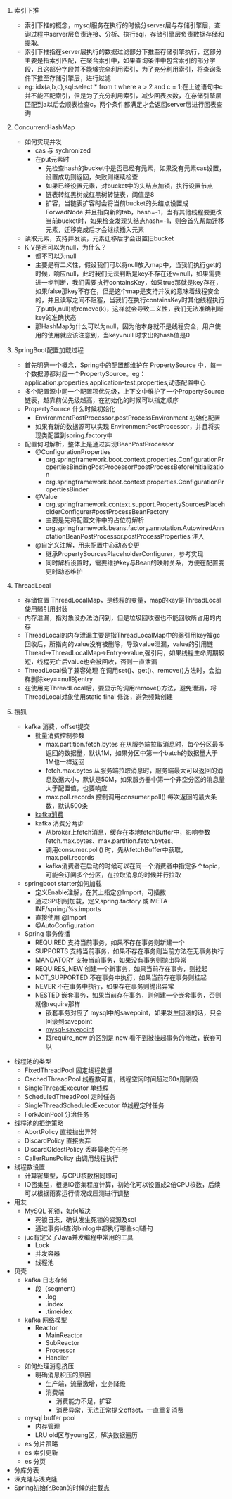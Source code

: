 1. 索引下推
   * 索引下推的概念，mysql服务在执行的时候分server层与存储引擎层，查询过程中server层负责连接、分析、执行sql，存储引擎层负责数据存储和提取。
   * 索引下推指在server层执行的数据过滤部分下推至存储引擎执行，这部分主要是指索引匹配，在聚合索引中，如果查询条件中包含索引的部分字段，且这部分字段并不能够完全利用索引，为了充分利用索引，将查询条件下推至存储引擎层，进行过滤
   * eg: idx(a,b,c),sql:select * from t where a > 2 and c = 1;在上述语句中c并不能匹配索引，但是为了充分利用索引，减少回表次数，在存储引擎层匹配到a以后会顺表检查c，两个条件都满足才会返回server层进行回表查询
2. ConcurrentHashMap
   * 如何实现并发
     * cas 与 sychronized
     * 在put元素时
       - 先检查hash的bucket中是否已经有元素，如果没有元素cas设置，设置成功则返回，失败则继续检查
       - 如果已经设置元素，对bucket中的头结点加锁，执行设置节点
       - 链表转红黑树或红黑树转链表，阈值是8
       - 扩容，当链表扩容时会将当前bucket的头结点设置成ForwadNode 并且指向新的tab，hash=-1，当有其他线程要更改当前bucket时，如果检查发现头结点hash=-1，则会首先帮助迁移元素，迁移完成后才会继续插入元素
   * 读取元素，支持并发读，元素迁移后才会设置旧bucket
   * K-V是否可以为null，为什么？
     * 都不可以为null 
     * 主要是有二义性，假设我们可以将null放入map中，当我们执行get的时候，响应null，此时我们无法判断是key不存在还v=null，如果需要进一步判断，我们需要执行containsKey，如果true那就是key存在，如果false那key不存在，但是这个map是支持并发的意味着线程安全的，并且读写之间不阻塞，当我们在执行containsKey时其他线程执行了put(k,null)或remove(k)，这样就会导致二义性，我们无法准确判断key的准确状态
     * 那HashMap为什么可以为null，因为他本身就不是线程安全，用户使用的使用就应该注意到，当key=null 时求出的hash值是0
3. SpringBoot配置加载过程
   * 首先明确一个概念，Spring中的配置都维护在 PropertySource 中，每一个数据源都对应一个PropertySource。eg：application.properties,application-test.properties,动态配置中心
   * 多个配置源中同一个配置项优先级，上下文中维护了一个PropertySource链表，越靠前优先级越高，在初始化的时候可以指定顺序
   * PropertySource 什么时候初始化
     * EnvironmentPostProcessor.postProcessEnvironment 初始化配置
     * 如果有新的数据源可以实现 EnvironmentPostProcessor，并且将实现类配置到spring.factory中
   * 配置何时解析，整体上是通过实现BeanPostProcessor
     * @ConfigurationProperties
       * org.springframework.boot.context.properties.ConfigurationPropertiesBindingPostProcessor#postProcessBeforeInitialization
       * org.springframework.boot.context.properties.ConfigurationPropertiesBinder
     * @Value
       * org.springframework.context.support.PropertySourcesPlaceholderConfigurer#postProcessBeanFactory
       * 主要是先将配置文件中的占位符解析
       * org.springframework.beans.factory.annotation.AutowiredAnnotationBeanPostProcessor.postProcessProperties  注入
     * @自定义注解，用来配置中心动态变更
       * 继承PropertySourcesPlaceholderConfigurer，参考实现
       * 同时解析设置时，需要维护key与Bean的映射关系，方便在配置变更时动态维护
4. ThreadLocal
   * 存储位置 ThreadLocalMap，是线程的变量，map的key是ThreadLocal使用弱引用封装
   * 内存泄漏，指对象没办法访问到，但是垃圾回收器也不能回收所占用的内存
   * ThreadLocal的内存泄漏主要是指ThreadLocalMap中的弱引用key被gc回收后，所指向的value没有被删除，导致value泄漏，value的引用链Thread->ThreadLocalMap->Entry->value,强引用，如果线程生命周期较短，线程死亡后value也会被回收，否则一直泄漏
   * ThreadLocal做了兼容处理 在调用set()、get()、remove()方法时，会抽样删除key==null的entry
   * 在使用完ThreadLocal后，要显示的调用remove()方法，避免泄漏，将ThreadLocal对象使用static final 修饰，避免频繁创建

5. 搜狐
   * kafka 消费，offset提交
     * 批量消费控制参数
       * max.partition.fetch.bytes  在从服务端拉取消息时，每个分区最多返回的数据量，默认1M，如果分区中第一个batch的数据量大于1M也一样返回
       * fetch.max.bytes  从服务端拉取消息时，服务端最大可以返回的消息数据大小，默认是50M，如果服务器中第一个非空分区的消息量大于配置值，也要响应
       * max.poll.records  控制调用consumer.poll() 每次返回的最大条数，默认500条
     * [kafka消费](img/kafka消费.svg)
     * kafka 消费分两步
       * 从broker上fetch消息，缓存在本地fetchBuffer中，影响参数 fetch.max.bytes、max.partition.fetch.bytes、
       * 调用consumer.poll() 时，先从fetchBuffer中获取，max.poll.records
       * kafka消费者在启动的时候可以在同一个消费者中指定多个topic，可能会订阅多个分区，在拉取消息的时候并行拉取
   * springboot starter如何加载
      * 定义Enable注解，在其上指定@Import，可插拔
      * 通过SPI机制加载，定义spring.factory 或 META-INF/spring/%s.imports
      * 直接使用 @Import
      * @AutoConfiguration
   * Spring 事务传播
     * REQUIRED  支持当前事务，如果不存在事务则新建一个
     * SUPPORTS 支持当前事务，如果不存在事务则当前方法在无事务执行
     * MANDATORY  支持当前事务，如果没有事务则抛出异常
     * REQUIRES_NEW  创建一个新事务，如果当前存在事务，则挂起
     * NOT_SUPPORTED 不在事务中执行，如果当前存在事务则挂起
     * NEVER 不在事务中执行，如果存在事务则抛出异常
     * NESTED  嵌套事务，如果当前存在事务，则创建一个嵌套事务，否则就像require那样
       * 嵌套事务对应了 mysql中的savepoint，如果发生回滚的话，只会回滚到savepoint
       * [mysql-savepoint](https://dev.mysql.com/doc/refman/5.7/en/savepoint.html)
       * 跟require_new 的区别是 new 看不到被挂起事务的修改，嵌套可以
* 线程池的类型
  * FixedThreadPool  固定线程数量
  * CachedThreadPool  线程数可变，线程空闲时间超过60s则销毁
  * SingleThreadExecutor  单线程
  * ScheduledThreadPool  定时任务
  * SingleThreadScheduledExecutor  单线程定时任务
  * ForkJoinPool  分治任务
* 线程池的拒绝策略
    * AbortPolicy  直接抛出异常
    * DiscardPolicy  直接丢弃
    * DiscardOldestPolicy  丢弃最老的任务 
    * CallerRunsPolicy  由调用线程执行
* 线程数设置
  * 计算密集型，与CPU核数相同即可
  * IO密集型，根据IO密集程度计算，初始化可以设置成2倍CPU核数，后续可以根据雨雾运行情况或压测进行调整
* 用友
  * MySQL 死锁，如何解决
    * 死锁日志，确认发生死锁的资源及sql
    * 通过事务id查询binlog中都执行哪些sql语句
  * juc有定义了Java并发编程中常用的工具
    * Lock
    * 并发容器
    * 线程池
* 贝壳
  * kafka 日志存储
    * 段（segment）
      * .log
      * .index
      * .timeidex
  * kafka 网络模型
    * Reactor
      * MainReactor
      * SubReactor
      * Processor
      * Handler
  * 如何处理消息挤压
    * 明确消息积压的原因
      * 生产端，流量激增，业务降级
      * 消费端
        * 消费能力不足，扩容
        * 消费异常，无法正常提交offset，一直重复消费
  * mysql buffer pool
    * 内存管理
    * LRU old区与young区，解决数据遍历
  * es 分片策略
  * es 索引更新
  * es 分页
* 分库分表
* 深克隆与浅克隆
* Spring初始化Bean的时候的拦截点